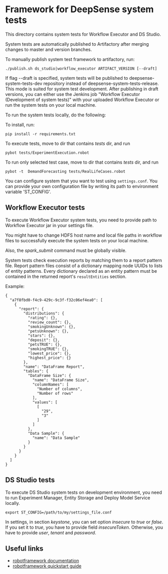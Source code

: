 <!--
  Copyright (c) 2015, CodiLime Inc.
-->

# Framework for DeepSense system tests

This directory contains system tests for Workflow Executor and DS Studio.

System tests are automatically published to Artifactory after merging changes to master
and version branches.

To manually publish system test framework to artifactory, run:
```
./publish.sh ds_studio|workflow_executor ARTIFACT_VERSION [--draft]
```

If flag --draft is specified, system tests will be published to deepsense-system-tests-dev
repository instead of deepsense-system-tests-release. This mode is suited for system test
development. After publishing in draft versions, you can either use the Jenkins job
"Workflow Executor (Development of system tests)" with your uploaded Workflow Executor
or run the system tests on your local machine.

To run the system tests locally, do the following:

To install, run:
```
pip install -r requirements.txt
```
To execute tests, move to dir that contains _tests_ dir, and run
```
pybot tests/ExperimentExecution.robot
```
To run only selected test case, move to dir that contains _tests_ dir, and run
```
pybot -t  DemandForecasting tests/RealLifeCases.robot
```

You can configure system that you want to test using ``settings.conf``.
You can provide your own configuration file by writing its path to environment variable 'ST_CONFIG'.

## Workflow Executor tests

To execute Workflow Executor system tests, you need to provide path to Workflow Executor jar
in your settings file.

You might have to change HDFS host name and local file paths in workflow files to successfully
execute the system tests on your local machine.

Also, the _spark_submit_ command must be globally visible.

System tests check execution reports by matching them to a report pattern file. Report pattern files
consist of a dictionary mapping node UUIDs to lists of entity patterns. Every dictionary declared
as an entity pattern must be contained in the returned report's `resultEntities` section.

Example:

```
{
  "a7f8fbd0-f4c9-429c-9c3f-f32c06ef4ea0": [
    {
      "report": {
        "distributions": {
          "rating": {},
          "review_count": {},
          "smokingUnknown": {},
          "petsUnknown": {},
          "stars": {},
          "deposit": {},
          "petsTRUE": {},
          "smokingTRUE": {},
          "lowest_price": {},
          "highest_price": {}
        },
        "name": "DataFrame Report",
        "tables": {
          "DataFrame Size": {
            "name": "DataFrame Size",
            "columnNames": [
              "Number of columns",
              "Number of rows"
            ],
            "values": [
              [
                "29",
                "3"
              ]
            ]
          },
          "Data Sample": {
            "name": "Data Sample"
          }
        }
      }
    }
  ]
}
```

## DS Studio tests

To execute DS Studio system tests on development environment, you need to run Experiment Manager,
Entity Storage and Deploy Model Service locally.

```
export ST_CONFIG=/path/to/my/settings_file.conf
```
In settings, in section _keystone_, you can set option _insecure_ to _true_ or _false_.
If you set it to _true_, you have to provide field _insecureToken_. Otherwise, you have to
provide _user_, _tenant_ and _password_.

## Useful links

* [robotframework documentation](http://robotframework.org/robotframework/latest/RobotFrameworkUserGuide.html)
* [robotframework quickstart guide](https://github.com/robotframework/QuickStartGuide/blob/master/QuickStart.rst)
